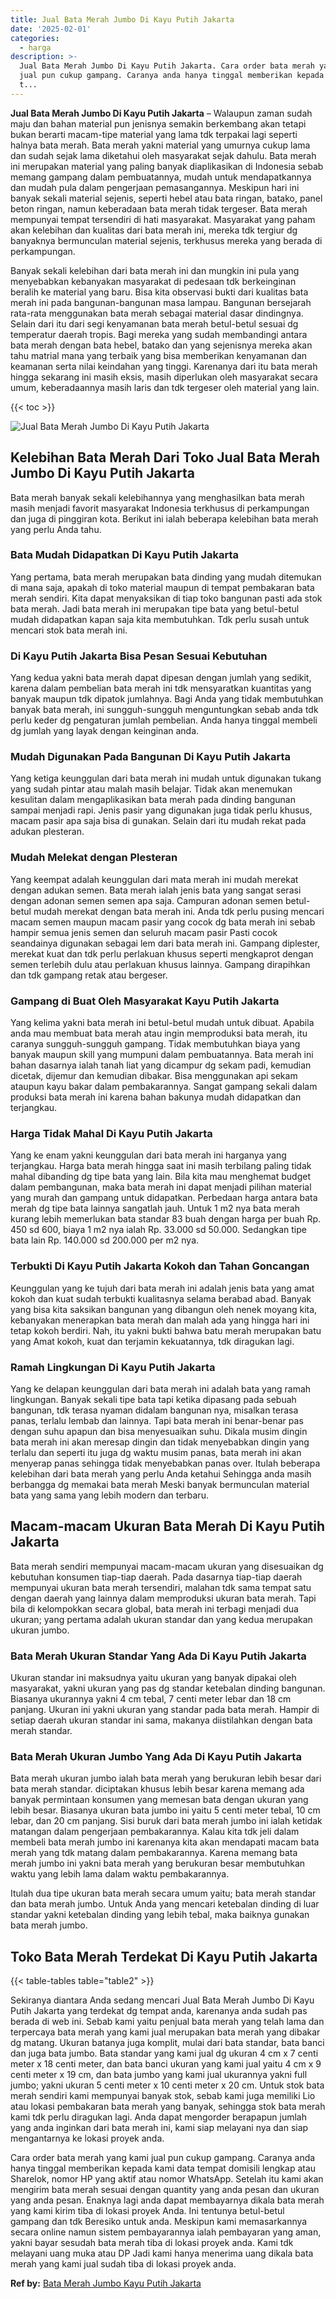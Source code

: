 ```yaml
---
title: Jual Bata Merah Jumbo Di Kayu Putih Jakarta
date: '2025-02-01'
categories:
  - harga
description: >-
  Jual Bata Merah Jumbo Di Kayu Putih Jakarta. Cara order bata merah yang kami
  jual pun cukup gampang. Caranya anda hanya tinggal memberikan kepada kami data
  t...
---
```


**Jual Bata Merah Jumbo Di Kayu Putih Jakarta** – Walaupun zaman sudah maju dan bahan material pun jenisnya semakin berkembang akan tetapi bukan berarti macam-tipe material yang lama tdk terpakai lagi seperti halnya bata merah. Bata merah yakni material yang umurnya cukup lama dan sudah sejak lama diketahui oleh masyarakat sejak dahulu. Bata merah ini merupakan material yang paling banyak diaplikasikan di Indonesia sebab memang gampang dalam pembuatannya, mudah untuk mendapatkannya dan mudah pula dalam pengerjaan pemasangannya. Meskipun hari ini banyak sekali material sejenis, seperti hebel atau bata ringan, batako, panel beton ringan, namun keberadaan bata merah tidak tergeser. Bata merah mempunyai tempat tersendiri di hati masyarakat. Masyarakat yang paham akan kelebihan dan kualitas dari bata merah ini, mereka tdk tergiur dg banyaknya bermunculan material sejenis, terkhusus mereka yang berada di perkampungan.

Banyak sekali kelebihan dari bata merah ini dan mungkin ini pula yang menyebabkan kebanyakan masyarakat di pedesaan tdk berkeinginan beralih ke material yang baru. Bisa kita observasi bukti dari kualitas bata merah ini pada bangunan-bangunan masa lampau. Bangunan bersejarah rata-rata menggunakan bata merah sebagai material dasar dindingnya. Selain dari itu dari segi kenyamanan bata merah betul-betul sesuai dg temperatur daerah tropis. Bagi mereka yang sudah membandingi antara bata merah dengan bata hebel, batako dan yang sejenisnya mereka akan tahu matrial mana yang terbaik yang bisa memberikan kenyamanan dan keamanan serta nilai keindahan yang tinggi. Karenanya dari itu bata merah hingga sekarang ini masih eksis, masih diperlukan oleh masyarakat secara umum, keberadaannya masih laris dan tdk tergeser oleh material yang lain.

{{< toc >}}

![Jual Bata Merah Jumbo Di Kayu Putih Jakarta](/images/jual-bata-merah-18.png)

## Kelebihan Bata Merah Dari Toko Jual Bata Merah Jumbo Di Kayu Putih Jakarta

Bata merah banyak sekali kelebihannya yang menghasilkan bata merah masih menjadi favorit masyarakat Indonesia terkhusus di perkampungan dan juga di pinggiran kota. Berikut ini ialah beberapa kelebihan bata merah yang perlu Anda tahu.

### Bata Mudah Didapatkan Di Kayu Putih Jakarta

Yang pertama, bata merah merupakan bata dinding yang mudah ditemukan di mana saja, apakah di toko material maupun di tempat pembakaran bata merah sendiri. Kita dapat menyaksikan di tiap toko bangunan pasti ada stok bata merah. Jadi bata merah ini merupakan tipe bata yang betul-betul mudah didapatkan kapan saja kita membutuhkan. Tdk perlu susah untuk mencari stok bata merah ini.

### Di Kayu Putih Jakarta Bisa Pesan Sesuai Kebutuhan

Yang kedua yakni bata merah dapat dipesan dengan jumlah yang sedikit, karena dalam pembelian bata merah ini tdk mensyaratkan kuantitas yang banyak maupun tdk dipatok jumlahnya. Bagi Anda yang tidak membutuhkan banyak bata merah, ini sungguh-sungguh menguntungkan sebab anda tdk perlu keder dg pengaturan jumlah pembelian. Anda hanya tinggal membeli dg jumlah yang layak dengan keinginan anda.

### Mudah Digunakan Pada Bangunan Di Kayu Putih Jakarta

Yang ketiga keunggulan dari bata merah ini mudah untuk digunakan tukang yang sudah pintar atau malah masih belajar. Tidak akan menemukan kesulitan dalam mengaplikasikan bata merah pada dinding bangunan sampai menjadi rapi. Jenis pasir yang digunakan juga tidak perlu khusus, macam pasir apa saja bisa di gunakan. Selain dari itu mudah rekat pada adukan plesteran.

### Mudah Melekat dengan Plesteran

Yang keempat adalah keunggulan dari mata merah ini mudah merekat dengan adukan semen. Bata merah ialah jenis bata yang sangat serasi dengan adonan semen semen apa saja. Campuran adonan semen betul-betul mudah merekat dengan bata merah ini. Anda tdk perlu pusing mencari macam semen maupun macam pasir yang cocok dg bata merah ini sebab hampir semua jenis semen dan seluruh macam pasir Pasti cocok seandainya digunakan sebagai lem dari bata merah ini. Gampang diplester, merekat kuat dan tdk perlu perlakuan khusus seperti mengkaprot dengan semen terlebih dulu atau perlakuan khusus lainnya. Gampang dirapihkan dan tdk gampang retak atau bergeser.

### Gampang di Buat Oleh Masyarakat Kayu Putih Jakarta

Yang kelima yakni bata merah ini betul-betul mudah untuk dibuat. Apabila anda mau membuat bata merah atau ingin memproduksi bata merah, itu caranya sungguh-sungguh gampang. Tidak membutuhkan biaya yang banyak maupun skill yang mumpuni dalam pembuatannya. Bata merah ini bahan dasarnya ialah tanah liat yang dicampur dg sekam padi, kemudian dicetak, dijemur dan kemudian dibakar. Bisa menggunakan api sekam ataupun kayu bakar dalam pembakarannya. Sangat gampang sekali dalam produksi bata merah ini karena bahan bakunya mudah didapatkan dan terjangkau.

### Harga Tidak Mahal Di Kayu Putih Jakarta

Yang ke enam yakni keunggulan dari bata merah ini harganya yang terjangkau. Harga bata merah hingga saat ini masih terbilang paling tidak mahal dibanding dg tipe bata yang lain. Bila kita mau menghemat budget dalam pembangunan, maka bata merah ini dapat menjadi pilihan material yang murah dan gampang untuk didapatkan. Perbedaan harga antara bata merah dg tipe bata lainnya sangatlah jauh. Untuk 1 m2 nya bata merah kurang lebih memerlukan bata standar 83 buah dengan harga per buah Rp. 450 sd 600, biaya 1 m2 nya ialah Rp. 33.000 sd 50.000. Sedangkan tipe bata lain Rp. 140.000 sd 200.000 per m2 nya.

### Terbukti Di Kayu Putih Jakarta Kokoh dan Tahan Goncangan

Keunggulan yang ke tujuh dari bata merah ini adalah jenis bata yang amat kokoh dan kuat sudah terbukti kualitasnya selama berabad abad. Banyak yang bisa kita saksikan bangunan yang dibangun oleh nenek moyang kita, kebanyakan menerapkan bata merah dan malah ada yang hingga hari ini tetap kokoh berdiri. Nah, itu yakni bukti bahwa batu merah merupakan batu yang Amat kokoh, kuat dan terjamin kekuatannya, tdk diragukan lagi.

### Ramah Lingkungan Di Kayu Putih Jakarta

Yang ke delapan keunggulan dari bata merah ini adalah bata yang ramah lingkungan. Banyak sekali tipe bata tapi ketika dipasang pada sebuah bangunan, tdk terasa nyaman didalam bangunan nya, misalkan terasa panas, terlalu lembab dan lainnya. Tapi bata merah ini benar-benar pas dengan suhu apapun dan bisa menyesuaikan suhu. Dikala musim dingin bata merah ini akan meresap dingin dan tidak menyebabkan dingin yang terlalu dan seperti itu juga dg waktu musim panas, bata merah ini akan menyerap panas sehingga tidak menyebabkan panas over. Itulah beberapa kelebihan dari bata merah yang perlu Anda ketahui Sehingga anda masih berbangga dg memakai bata merah Meski banyak bermunculan material bata yang sama yang lebih modern dan terbaru.

## Macam-macam Ukuran Bata Merah Di Kayu Putih Jakarta

Bata merah sendiri mempunyai macam-macam ukuran yang disesuaikan dg kebutuhan konsumen tiap-tiap daerah. Pada dasarnya tiap-tiap daerah mempunyai ukuran bata merah tersendiri, malahan tdk sama tempat satu dengan daerah yang lainnya dalam memproduksi ukuran bata merah. Tapi bila di kelompokkan secara global, bata merah ini terbagi menjadi dua ukuran; yang pertama adalah ukuran standar dan yang kedua merupakan ukuran jumbo.

### Bata Merah Ukuran Standar Yang Ada Di Kayu Putih Jakarta

Ukuran standar ini maksudnya yaitu ukuran yang banyak dipakai oleh masyarakat, yakni ukuran yang pas dg standar ketebalan dinding bangunan. Biasanya ukurannya yakni 4 cm tebal, 7 centi meter lebar dan 18 cm panjang. Ukuran ini yakni ukuran yang standar pada bata merah. Hampir di setiap daerah ukuran standar ini sama, makanya diistilahkan dengan bata merah standar.

### Bata Merah Ukuran Jumbo Yang Ada Di Kayu Putih Jakarta

Bata merah ukuran jumbo ialah bata merah yang berukuran lebih besar dari bata merah standar. diciptakan khusus lebih besar karena memang ada banyak permintaan konsumen yang memesan bata dengan ukuran yang lebih besar. Biasanya ukuran bata jumbo ini yaitu 5 centi meter tebal, 10 cm lebar, dan 20 cm panjang. Sisi buruk dari bata merah jumbo ini ialah ketidak matangan dalam pengerjaan pembakarannya. Kalau kita tdk jeli dalam membeli bata merah jumbo ini karenanya kita akan mendapati macam bata merah yang tdk matang dalam pembakarannya. Karena memang bata merah jumbo ini yakni bata merah yang berukuran besar membutuhkan waktu yang lebih lama dalam waktu pembakarannya.

Itulah dua tipe ukuran bata merah secara umum yaitu; bata merah standar dan bata merah jumbo. Untuk Anda yang mencari ketebalan dinding di luar standar yakni ketebalan dinding yang lebih tebal, maka baiknya gunakan bata merah jumbo.

## Toko Bata Merah Terdekat Di Kayu Putih Jakarta

{{< table-tables table="table2" >}}

Sekiranya diantara Anda sedang mencari Jual Bata Merah Jumbo Di Kayu Putih Jakarta yang terdekat dg tempat anda, karenanya anda sudah pas berada di web ini. Sebab kami yaitu penjual bata merah yang telah lama dan terpercaya bata merah yang kami jual merupakan bata merah yang dibakar dg matang. Ukuran batanya juga komplit, mulai dari bata standar, bata banci dan juga bata jumbo. Bata standar yang kami jual dg ukuran 4 cm x 7 centi meter x 18 centi meter, dan bata banci ukuran yang kami jual yaitu 4 cm x 9 centi meter x 19 cm, dan bata jumbo yang kami jual ukurannya yakni full jumbo; yakni ukuran 5 centi meter x 10 centi meter x 20 cm. Untuk stok bata merah sendiri kami mempunyai banyak stok, sebab kami juga memiliki Lio atau lokasi pembakaran bata merah yang banyak, sehingga stok bata merah kami tdk perlu diragukan lagi. Anda dapat mengorder berapapun jumlah yang anda inginkan dari bata merah ini, kami siap melayani nya dan siap mengantarnya ke lokasi proyek anda.

Cara order bata merah yang kami jual pun cukup gampang. Caranya anda hanya tinggal memberikan kepada kami data tempat domisili lengkap atau Sharelok, nomor HP yang aktif atau nomor WhatsApp. Setelah itu kami akan mengirim bata merah sesuai dengan quantity yang anda pesan dan ukuran yang anda pesan. Enaknya lagi anda dapat membayarnya dikala bata merah yang kami kirim tiba di lokasi proyek Anda. Ini tentunya betul-betul gampang dan tdk Beresiko untuk anda. Meskipun kami memasarkannya secara online namun sistem pembayarannya ialah pembayaran yang aman, yakni bayar sesudah bata merah tiba di lokasi proyek anda. Kami tdk melayani uang muka atau DP Jadi kami hanya menerima uang dikala bata merah yang kami jual sudah tiba di lokasi proyek anda.

**Ref by:** [Bata Merah Jumbo Kayu Putih Jakarta](https://id.wikipedia.org/wiki/Bata)

